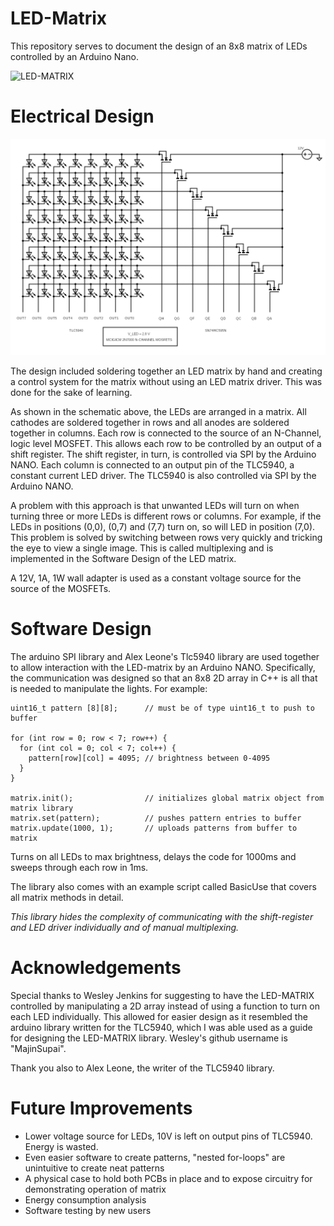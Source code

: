 # LED-Matrix
This repository serves to document the design of an 8x8 matrix of LEDs controlled by an Arduino Nano.

![LED-MATRIX](https://github.com/pAgrayB/LED-MATRIX/blob/master/Photos/Front.JPG)

# Electrical Design

![power design](https://github.com/pAgrayB/LED-MATRIX/blob/master/Photos/power_schematic.png)

The design included soldering together an LED matrix by hand and creating a control system for the matrix without using an LED matrix driver. This was done for the sake of learning.

As shown in the schematic above, the LEDs are arranged in a matrix. All cathodes are soldered together in rows and all anodes are soldered together in columns. Each row is connected to the source of an N-Channel, logic level MOSFET. This allows each row to be controlled by an output of a shift register. The shift register, in turn, is controlled via SPI by the Arduino NANO. Each column is connected to an output pin of the TLC5940, a constant current LED driver. The TLC5940 is also controlled via SPI by the Arduino NANO.

A problem with this approach is that unwanted LEDs will turn on when turning three or more LEDs is different rows or columns. For example, if the LEDs in positions (0,0), (0,7) and (7,7) turn on, so will LED in position (7,0). This problem is solved by switching between rows very quickly and tricking the eye to view a single image. This is called multiplexing and is implemented in the Software Design of the LED matrix. 

A 12V, 1A, 1W wall adapter is used as a constant voltage source for the source of the MOSFETs.

# Software Design
The arduino SPI library and Alex Leone's Tlc5940 library are used together to allow interaction with the LED-matrix by an Arduino NANO. Specifically, the communication was designed so that an 8x8 2D array in C++ is all that is needed to manipulate the lights. For example:

    uint16_t pattern [8][8];      // must be of type uint16_t to push to buffer
    
    for (int row = 0; row < 7; row++) {
      for (int col = 0; col < 7; col++) {
        pattern[row][col] = 4095; // brightness between 0-4095
      }
    }
    
    matrix.init();                // initializes global matrix object from matrix library
    matrix.set(pattern);          // pushes pattern entries to buffer
    matrix.update(1000, 1);       // uploads patterns from buffer to matrix
     
Turns on all LEDs to max brightness, delays the code for 1000ms and sweeps through each row in 1ms. 

The library also comes with an example script called BasicUse that covers all matrix methods in detail.

*This library hides the complexity of communicating with the shift-register and LED driver individually and of manual multiplexing.*

# Acknowledgements
Special thanks to Wesley Jenkins for suggesting to have the LED-MATRIX controlled by manipulating a 2D array instead of using a function to turn on each LED individually. This allowed for easier design as it resembled the arduino library written for the TLC5940, which I was able used as a guide for designing the LED-MATRIX library. Wesley's github username is "MajinSupai".

Thank you also to Alex Leone, the writer of the TLC5940 library. 

# Future Improvements
* Lower voltage source for LEDs, 10V is left on output pins of TLC5940. Energy is wasted.
* Even easier software to create patterns, "nested for-loops" are unintuitive to create neat patterns
* A physical case to hold both PCBs in place and to expose circuitry for demonstrating operation of matrix
* Energy consumption analysis
* Software testing by new users
